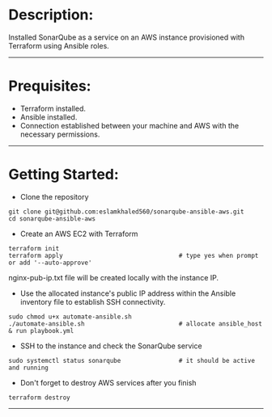 # Description:      

Installed SonarQube as a service on an AWS instance provisioned with Terraform using Ansible roles.        

------------------------------------------
# Prequisites:

- Terraform installed.
- Ansible installed.
- Connection established between your machine and AWS with the necessary permissions.

------------------------------------------
# Getting Started:

- Clone the repository
```
git clone git@github.com:eslamkhaled560/sonarqube-ansible-aws.git
cd sonarqube-ansible-aws
```

- Create an AWS EC2 with Terraform
```
terraform init
terraform apply                                # type yes when prompt or add '--auto-approve'
```
  nginx-pub-ip.txt file will be created locally with the instance IP.

- Use the allocated instance's public IP address within the Ansible inventory file to establish SSH connectivity.
```
sudo chmod u+x automate-ansible.sh
./automate-ansible.sh                          # allocate ansible_host & run playbook.yml
```

- SSH to the instance and check the SonarQube service
```
sudo systemctl status sonarqube                # it should be active and running
```

- Don't forget to destroy AWS services after you finish
```
terraform destroy
```
------------------------------------------

